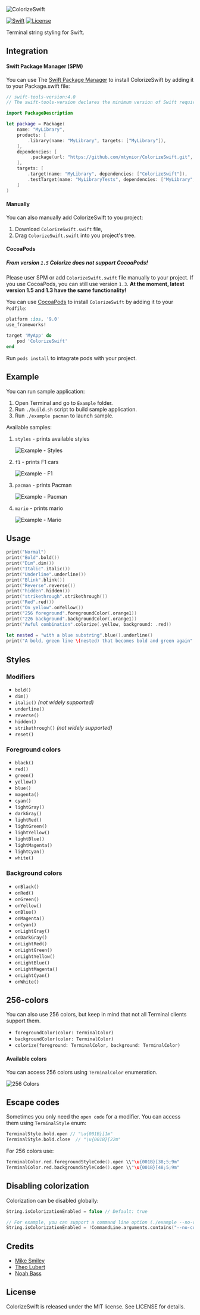 ![ColorizeSwift](Assets/logo.png)

[![Swift](https://img.shields.io/badge/language-Swift-orange.svg?style=flat)](https://developer.apple.com/swift/)
[![License](https://img.shields.io/badge/license-MIT-blue.svg)](https://github.com/mtynior/ColorizeSwift/blob/master/LICENSE.md) 

Terminal string styling for Swift.

## Integration

#### Swift Package Manager (SPM)
You can use The [Swift Package Manager](https://swift.org/package-manager/) to install ColorizeSwift by adding it to your Package.swift file:

```swift
// swift-tools-version:4.0
// The swift-tools-version declares the minimum version of Swift required to build this package.

import PackageDescription

let package = Package(
    name: "MyLibrary",
    products: [
        .library(name: "MyLibrary", targets: ["MyLibrary"]),
    ],
    dependencies: [
         .package(url: "https://github.com/mtynior/ColorizeSwift.git", from: "1.5.0"),
    ],
    targets: [
        .target(name: "MyLibrary", dependencies: ["ColorizeSwift"]),
        .testTarget(name: "MyLibraryTests", dependencies: ["MyLibrary", "ColorizeSwift"]),
    ]
)
```

#### Manually
You can also manually add ColorizeSwift to you project:

1. Download `ColorizeSwift.swift` file,
2. Drag `ColorizeSwift.swift` into you project's tree.


#### CocoaPods

##### From version `1.5` Colorize does not support CocoaPods!
Please user SPM or add  `ColorizeSwift.swift` file  manually to your project. 
If you use CocoaPods, you can still use version `1.3`.  **At the moment, latest version 1.5 and 1.3 have the same functionality!**

You can use [CocoaPods](http://cocoapods.org/) to install `ColorizeSwift` by adding it to your `Podfile`:

```ruby
platform :ios, '9.0'
use_frameworks!

target 'MyApp' do
	pod 'ColorizeSwift'
end
```
Run `pods install` to intagrate pods with your project.


## Example
You can run sample application:

1. Open Terminal and go to `Example` folder.
2. Run `./build.sh` script to build sample application.
3. Run `./example pacman` to launch sample.

Available samples:

1. `styles` - prints available styles 

	![Example - Styles](Assets/styles.png)

2. `f1` - prints F1 cars

	![Example - F1](Assets/f1.png)
	
3. `pacman` - prints Pacman

	![Example - Pacman](Assets/pacman.png)

4. `mario` - prints mario

	![Example - Mario](Assets/mario.png)

## Usage
```swift
print("Normal")
print("Bold".bold())
print("Dim".dim())
print("Italic".italic())
print("Underline".underline())
print("Blink".blink())
print("Reverse".reverse())
print("hidden".hidden())
print("strikethrough".strikethrough())
print("Red".red())
print("On yellow".onYellow())
print("256 foreground".foregroundColor(.orange1))
print("226 background".backgroundColor(.orange1))
print("Awful combination".colorize(.yellow, background: .red))
    
let nested = "with a blue substring".blue().underline()
print("A bold, green line \(nested) that becomes bold and green again".green().bold())
```

## Styles

### Modifiers

- `bold()`
- `dim()`
- `italic()` *(not widely supported)*
- `underline()`
- `reverse()`
- `hidden()`
- `strikethrough()` *(not widely supported)*
- `reset()`

### Foreground colors

- `black()`
- `red()`
- `green()`
- `yellow()`
- `blue()`
- `magenta()`
- `cyan()`
- `lightGray()`
- `darkGray()`
- `lightRed()`
- `lightGreen()`
- `lightYellow()`
- `lightBlue()`
- `lightMagenta()`
- `lightCyan()`
- `white()`

### Background colors

- `onBlack()`
- `onRed()`
- `onGreen()`
- `onYellow()`
- `onBlue()`
- `onMagenta()`
- `onCyan()`
- `onLightGray()`
- `onDarkGray()`
- `onLightRed()`
- `onLightGreen()`
- `onLightYellow()`
- `onLightBlue()`
- `onLightMagenta()`
- `onLightCyan()`
- `onWhite()`


## 256-colors
You can also use 256 colors, but keep in mind that not all Terminal clients support them.

- `foregroundColor(color: TerminalColor)`
- `backgroundColor(color: TerminalColor)`
- `colorize(foreground: TerminalColor, background: TerminalColor)`

#### Available colors

You can access 256 colors using `TerminalColor` enumeration.

![256 Colors](Assets/256Colors.png)

## Escape codes
Sometimes you only need the `open code` for a modifier. You can access them using `TerminalStyle` enum:

```swift
TerminalStyle.bold.open // "\u{001B}[1m"
TerminalStyle.bold.close  // "\u{001B}[22m"
```

For 256 colors use:

```swift
TerminalColor.red.foregroundStyleCode().open \\"\u{001B}[38;5;9m"
TerminalColor.red.backgroundStyleCode().open \\"\u{001B}[48;5;9m"
```

## Disabling colorization

Colorization can be disabled globally:

```swift
String.isColorizationEnabled = false // Default: true

// For example, you can support a command line option (./example --no-color)
String.isColorizationEnabled = !CommandLine.arguments.contains("--no-color")
```

## Credits

- [Mike Smiley](https://github.com/msmiley)
- [Theo Lubert](https://github.com/theo-lubert) 
- [Noah Bass](https://github.com/noahbass)

## License

ColorizeSwift is released under the MIT license. See LICENSE for details.
